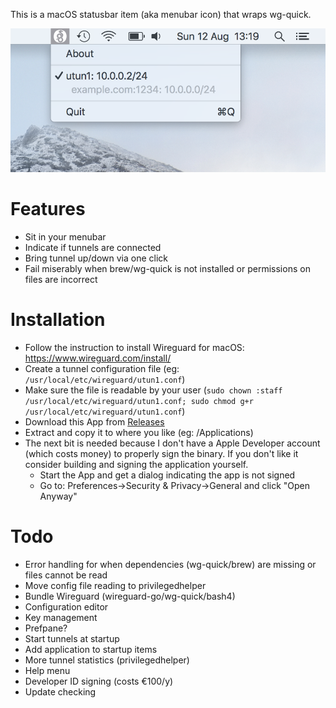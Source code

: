 This is a macOS statusbar item (aka menubar icon) that wraps wg-quick.

![Screenshot](Misc/demo.png)


# Features

- Sit in your menubar
- Indicate if tunnels are connected
- Bring tunnel up/down via one click
- Fail miserably when brew/wg-quick is not installed or permissions on files are incorrect

# Installation

- Follow the instruction to install Wireguard for macOS: https://www.wireguard.com/install/
- Create a tunnel configuration file (eg: `/usr/local/etc/wireguard/utun1.conf`)
- Make sure the file is readable by your user (`sudo chown :staff /usr/local/etc/wireguard/utun1.conf; sudo chmod g+r /usr/local/etc/wireguard/utun1.conf`)
- Download this App from [Releases](https://github.com/aequitas/macos-menubar-wireguard/releases)
- Extract and copy it to where you like (eg: /Applications)
- The next bit is needed because I don't have a Apple Developer account (which costs money) to properly sign the binary. If you don't like it consider building and signing the application yourself.
    - Start the App and get a dialog indicating the app is not signed
    - Go to: Preferences->Security & Privacy->General and click "Open Anyway"

# Todo

- Error handling for when dependencies (wg-quick/brew) are missing or files cannot be read
- Move config file reading to privilegedhelper
- Bundle Wireguard (wireguard-go/wg-quick/bash4)
- Configuration editor
- Key management
- Prefpane?
- Start tunnels at startup
- Add application to startup items
- More tunnel statistics (privilegedhelper)
- Help menu
- Developer ID signing (costs €100/y)
- Update checking
